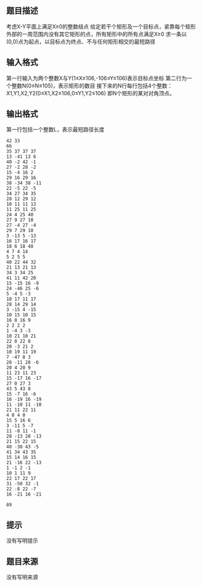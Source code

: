 


## 题目描述
考虑X-Y平面上满足X≥0的整数结点
给定若干个矩形及一个目标点，紧靠每个矩形外部的一周范围内没有其它矩形的点，所有矩形中的所有点满足X≥0
求一条以(0,0)点为起点，以目标点为终点、不与任何矩形相交的最短路径
## 输入格式
第一行输入为两个整数X与Y(1≤X≤106,-106≤Y≤106)表示目标点坐标
第二行为一个整数N(0≤N≤105)，表示矩形的数目
接下来的N行每行包括4个整数：
X1,Y1,X2,Y2(0≤X1,X2≤106,0≤Y1,Y2≤106)
即N个矩形的某对对角顶点。
## 输出格式
第一行包括一个整数L，表示最短路径长度

```input1
42 33
66
35 37 37 37
13 -41 13 6
40 -2 42 -1
27 -2 28 -2
15 -4 16 2
29 16 29 16
38 -34 38 -11
22 -5 22 -5
34 27 34 35
28 12 29 12
10 11 11 13
11 25 11 25
24 4 25 40
27 9 27 10
27 -4 27 -4
29 7 29 10
3 -13 5 -13
16 17 16 17
18 6 18 48
4 7 4 14
5 2 5 5
40 22 44 32
21 13 21 13
34 3 34 25
41 11 42 20
15 -15 16 -9
24 -46 25 -6
5 -4 5 -3
10 17 11 17
28 14 29 14
3 -15 4 -15
10 15 10 15
16 8 16 9
2 2 2 2
1 -4 3 -3
10 21 10 21
22 8 22 8
20 -3 21 2
10 19 11 19
7 -47 8 3
28 -11 28 -6
20 4 20 9
11 23 11 23
15 -17 16 -17
27 0 27 3
43 5 43 8
15 -7 16 -6
16 -19 16 -19
11 -10 11 -10
21 11 22 11
4 0 4 0
15 5 16 6
3 -11 5 -7
11 -8 11 -1
28 -13 28 -13
21 15 22 15
40 -30 43 -5
41 34 43 35
15 14 16 15
21 -16 22 -13
1 -1 2 -1
10 1 11 9
22 17 22 17
31 -50 32 -1
22 -8 22 -7
16 -21 16 -21

```
```output1
89
```

## 提示
没有写明提示
## 题目来源
没有写明来源


